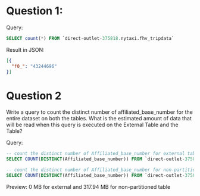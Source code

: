 # Question 1:

Query:
```sql
SELECT count(*) FROM `direct-outlet-375818.nytaxi.fhv_tripdata`
```

Result in JSON: 
```json
[{
  "f0_": "43244696"
}]
```

# Question 2

Write a query to count the distinct number of affiliated_base_number for the entire dataset on both the tables.
What is the estimated amount of data that will be read when this query is executed on the External Table and the Table?

Query:
```sql
-- count the distinct number of Affiliated_base_number for external table
SELECT COUNT(DISTINCT(Affiliated_base_number)) FROM `direct-outlet-375818.nytaxi.fhv_tripdata_external`;

-- count the distinct number of Affiliated_base_number for non-partitioned table
SELECT COUNT(DISTINCT(Affiliated_base_number)) FROM `direct-outlet-375818.nytaxi.fhv_tripdata_non_partitioned`;
```

Preview: 0 MB for external and 317.94 MB for non-partitioned table
